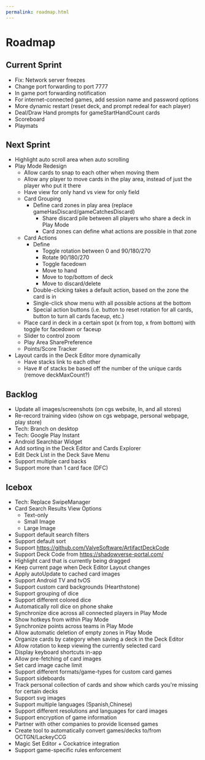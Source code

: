 ```yaml
---
permalink: roadmap.html
---
```


# Roadmap

## Current Sprint
- Fix: Network server freezes
- Change port forwarding to port 7777
- In game port forwarding notification
- For internet-connected games, add session name and password options
- More dynamic restart (reset deck, and prompt redeal for each player)
- Deal/Draw Hand prompts for gameStartHandCount cards
- Scoreboard
- Playmats

## Next Sprint
- Highlight auto scroll area when auto scrolling
- Play Mode Redesign
  - Allow cards to snap to each other when moving them
  - Allow any player to move cards in the play area, instead of just the player who put it there
  - Have view for only hand vs view for only field
  - Card Grouping
    - Define card zones in play area (replace gameHasDiscard/gameCatchesDiscard)
      - Share discard pile between all players who share a deck in Play Mode
      - Card zones can define what actions are possible in that zone
  - Card Actions
    - Define
      - Toggle rotation between 0 and 90/180/270
      - Rotate 90/180/270
      - Toggle facedown
      - Move to hand
      - Move to top/bottom of deck
      - Move to discard/delete
    - Double-clicking takes a default action, based on the zone the card is in
    - Single-click show menu with all possible actions at the bottom
    - Special action buttons (i.e. button to reset rotation for all cards, button to turn all cards faceup, etc.)
  - Place card in deck in a certain spot (x from top, x from bottom) with toggle for facedown or faceup
  - Slider to control zoom
  - Play Area SharePreference
  - Points/Score Tracker
- Layout cards in the Deck Editor more dynamically
  - Have stacks link to each other
  - Have # of stacks be based off the number of the unique cards (remove deckMaxCount?)

## Backlog
- Update all images/screenshots (on cgs website, ln, and all stores)
- Re-record training video (show on cgs webpage, personal webpage, play store)
- Tech: Branch on desktop
- Tech: Google Play Instant
- Android Searchbar Widget
- Add sorting in the Deck Editor and Cards Explorer
- Edit Deck List in the Deck Save Menu
- Support multiple card backs
- Support more than 1 card face (DFC)

## Icebox
- Tech: Replace SwipeManager
- Card Search Results View Options
  - Text-only
  - Small Image
  - Large Image
- Support default search filters
- Support default sort
- Support https://github.com/ValveSoftware/ArtifactDeckCode
- Support Deck Code from https://shadowverse-portal.com/
- Highlight card that is currently being dragged
- Keep current page when Deck Editor Layout changes
- Apply autoUpdate to cached card images
- Support Android TV and tvOS
- Support custom card backgrounds (Hearthstone)
- Support grouping of dice
- Support different colored dice
- Automatically roll dice on phone shake
- Synchronize dice across all connected players in Play Mode
- Show hotkeys from within Play Mode
- Synchronize points across teams in Play Mode
- Allow automatic deletion of empty zones in Play Mode
- Organize cards by category when saving a deck in the Deck Editor
- Allow rotation to keep viewing the currently selected card
- Display keyboard shortcuts in-app
- Allow pre-fetching of card images
- Set card image cache limit
- Support different formats/game-types for custom card games
- Support sideboards
- Track personal collection of cards and show which cards you're missing for certain decks
- Support svg images
- Support multiple languages (Spanish,Chinese)
- Support different resolutions and languages for card images
- Support encryption of game information
- Partner with other companies to provide licensed games
- Create tool to automatically convert games/decks to/from OCTGN/LackeyCCG
- Magic Set Editor + Cockatrice integration
- Support game-specific rules enforcement

